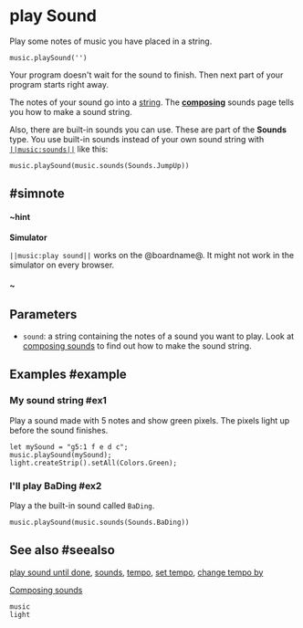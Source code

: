 # play Sound

Play some notes of music you have placed in a string.

```sig
music.playSound('')
```

Your program doesn't wait for the sound to finish. Then next part of your program starts right away.

The notes of your sound go into a [string](/types/string). The [**composing**](/reference/music/composing-sounds)
sounds page tells you how to make a sound string.

Also, there are built-in sounds you can use. These are part of the **Sounds** type. You use built-in sounds
instead of your own sound string with [``||music:sounds||``](/reference/music/sounds) like this:

```blocks
music.playSound(music.sounds(Sounds.JumpUp))
```

## #simnote
#### ~hint
**Simulator**

``||music:play sound||`` works on the @boardname@. It might not work in the simulator on every browser.
#### ~

## Parameters

* ``sound``: a string containing the notes of a sound you want to play. Look at
[composing sounds](/reference/music/composing-sounds) to find out how to make the sound string.

## Examples #example

### My sound string #ex1

Play a sound made with 5 notes and show green pixels. The pixels light up before the sound
finishes.

```blocks
let mySound = "g5:1 f e d c";
music.playSound(mySound);
light.createStrip().setAll(Colors.Green);
```
### I'll play BaDing #ex2

Play a the built-in sound called `BaDing`.

```blocks
music.playSound(music.sounds(Sounds.BaDing))
```

## See also #seealso

[play sound until done](/reference/music/play-sound-until-done), [sounds](/reference/music/sounds),
[tempo](/reference/music/tempo), [set tempo](/reference/music/set-tempo),
[change tempo by](/reference/music/change-tempo-by)

[Composing sounds](/reference/music/composing-sounds)

```package
music
light
```